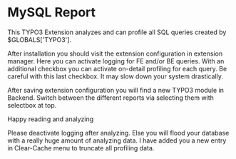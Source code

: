 MySQL Report
============

This TYPO3 Extension analyzes and can profile all SQL queries created by $GLOBALS['TYPO3'].

After installation you should visit the extension configuration in extension manager.
Here you can activate logging for FE and/or BE queries.
With an additional checkbox you can activate on-detail profiling for each query.
Be careful with this last checkbox. It may slow down your system drastically.

After saving extension configuration you will find a new TYPO3 module in Backend.
Switch between the different reports via selecting them with selectbox at top.

Happy reading and analyzing

Please deactivate logging after analyzing. Else you will flood your database
with a really huge amount of analyzing data. I have added you a
new entry in Clear-Cache menu to truncate all profiling data.
